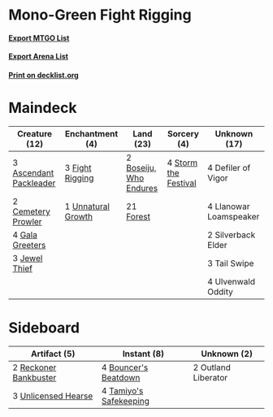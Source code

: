 # Mono-Green Fight Rigging

#### [Export MTGO List](../collection/Mono-Green%20Fight%20Rigging/Mono-Green%20Fight%20Rigging.txt)
#### [Export Arena List](../collection/Mono-Green%20Fight%20Rigging/Mono-Green%20Fight%20Rigging_arena.txt)
#### [Print on decklist.org](http://decklist.org/?deckmain=3%09Ascendant%20Packleader%0A2%09Boseiju,%20Who%20Endures%0A2%09Cemetery%20Prowler%0A4%09Defiler%20of%20Vigor%0A3%09Fight%20Rigging%0A21%09Forest%0A4%09Gala%20Greeters%0A3%09Jewel%20Thief%0A4%09Llanowar%20Loamspeaker%0A2%09Silverback%20Elder%0A4%09Storm%20the%20Festival%0A3%09Tail%20Swipe%0A4%09Ulvenwald%20Oddity%0A1%09Unnatural%20Growth&deckside=4%09Bouncer's%20Beatdown%0A2%09Outland%20Liberator%0A2%09Reckoner%20Bankbuster%0A4%09Tamiyo's%20Safekeeping%0A3%09Unlicensed%20Hearse)
# Maindeck

|                                          Creature (12)                                          |                                       Enchantment (4)                                       |                                            Land (23)                                            |                                          Sorcery (4)                                          |     Unknown (17)     |
|-------------------------------------------------------------------------------------------------|---------------------------------------------------------------------------------------------|-------------------------------------------------------------------------------------------------|-----------------------------------------------------------------------------------------------|----------------------|
|3 [Ascendant Packleader](http://gatherer.wizards.com/Pages/Card/Details.aspx?multiverseid=541047)|3 [Fight Rigging](http://gatherer.wizards.com/Pages/Card/Details.aspx?multiverseid=555346)   |2 [Boseiju, Who Endures](http://gatherer.wizards.com/Pages/Card/Details.aspx?multiverseid=548579)|4 [Storm the Festival](http://gatherer.wizards.com/Pages/Card/Details.aspx?multiverseid=534989)|4 Defiler of Vigor    |
|2 [Cemetery Prowler](http://gatherer.wizards.com/Pages/Card/Details.aspx?multiverseid=541053)    |1 [Unnatural Growth](http://gatherer.wizards.com/Pages/Card/Details.aspx?multiverseid=534997)|21 [Forest](http://gatherer.wizards.com/Pages/Card/Details.aspx?multiverseid=439860)             |                                                                                               |4 Llanowar Loamspeaker|
|4 [Gala Greeters](http://gatherer.wizards.com/Pages/Card/Details.aspx?multiverseid=555349)       |                                                                                             |                                                                                                 |                                                                                               |2 Silverback Elder    |
|3 [Jewel Thief](http://gatherer.wizards.com/Pages/Card/Details.aspx?multiverseid=555352)         |                                                                                             |                                                                                                 |                                                                                               |3 Tail Swipe          |
|                                                                                                 |                                                                                             |                                                                                                 |                                                                                               |4 Ulvenwald Oddity    |


# Sideboard

|                                          Artifact (5)                                          |                                           Instant (8)                                           |    Unknown (2)    |
|------------------------------------------------------------------------------------------------|-------------------------------------------------------------------------------------------------|-------------------|
|2 [Reckoner Bankbuster](http://gatherer.wizards.com/Pages/Card/Details.aspx?multiverseid=548568)|4 [Bouncer's Beatdown](http://gatherer.wizards.com/Pages/Card/Details.aspx?multiverseid=555336)  |2 Outland Liberator|
|3 [Unlicensed Hearse](http://gatherer.wizards.com/Pages/Card/Details.aspx?multiverseid=555447)  |4 [Tamiyo's Safekeeping](http://gatherer.wizards.com/Pages/Card/Details.aspx?multiverseid=548521)|                   |

